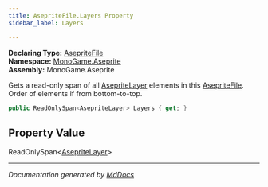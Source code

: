 ```yaml
---
title: AsepriteFile.Layers Property
sidebar_label: Layers

---
```


**Declaring Type:** [AsepriteFile](../)  
**Namespace:** [MonoGame.Aseprite](../../)  
**Assembly:** MonoGame.Aseprite

Gets a read\-only span of all [AsepriteLayer](../../AsepriteTypes/AsepriteLayer/) elements in this [AsepriteFile](../).   Order of elements if from bottom\-to\-top.

```csharp
public ReadOnlySpan<AsepriteLayer> Layers { get; }
```

## Property Value

ReadOnlySpan\<[AsepriteLayer](../../AsepriteTypes/AsepriteLayer/)\>

___

*Documentation generated by [MdDocs](https://github.com/ap0llo/mddocs)*

